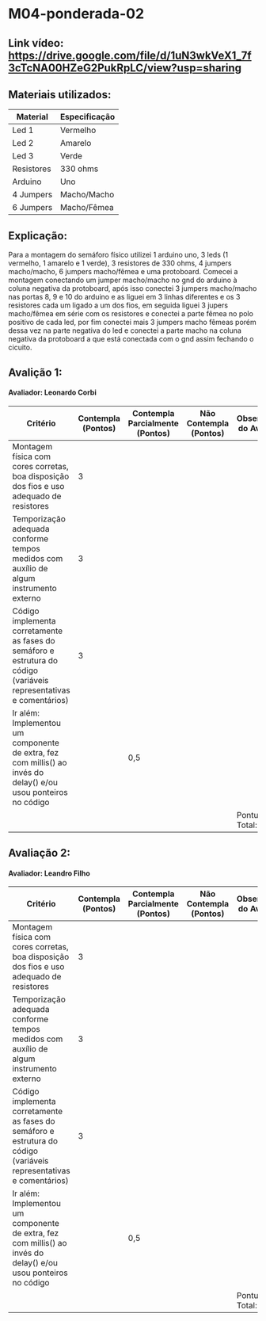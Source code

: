 # M04-ponderada-02

## Link vídeo: https://drive.google.com/file/d/1uN3wkVeX1_7f3cTcNA00HZeG2PukRpLC/view?usp=sharing

## Materiais utilizados:
|Material|  Especificação|
|-|-|
|Led 1  |Vermelho|
|Led 2  |Amarelo|
|Led 3  |Verde|
|Resistores  |330 ohms|
|Arduino  |Uno|
|4 Jumpers  |Macho/Macho|
|6 Jumpers  |Macho/Fêmea|


## Explicação:
Para a montagem do semáforo físico utilizei 1 arduino uno, 3 leds (1 vermelho, 1 amarelo e 1 verde), 3 resistores de 330 ohms, 4 jumpers macho/macho, 6 jumpers macho/fêmea e uma protoboard. Comecei a montagem conectando um jumper macho/macho no gnd do arduino à coluna negativa da protoboard, após isso conectei 3 jumpers macho/macho nas portas 8, 9 e 10 do arduino e as liguei em 3 linhas diferentes e os 3 resistores cada um ligado a um dos fios, em seguida liguei 3 jupers macho/fêmea em série com os resistores e conectei a parte fêmea no polo positivo de cada led, por fim conectei mais 3 jumpers macho fêmeas porém dessa vez na parte negativa do led e conectei a parte macho na coluna negativa da protoboard a que está conectada com o gnd assim fechando o cicuito.

## Avalição 1:
#### Avaliador: Leonardo Corbi
|Critério|  Contempla (Pontos)| Contempla Parcialmente (Pontos) |Não Contempla (Pontos) |Observações do Avaliador|
|-|-|-|-|-|
|Montagem física com cores corretas, boa disposição dos fios e uso adequado de resistores   |3  |   || |
|Temporização adequada conforme tempos medidos com auxílio de algum instrumento externo |3  |   | | |
|Código implementa corretamente as fases do semáforo e estrutura do código (variáveis representativas e comentários) |  3|   |   | |
|Ir além: Implementou um componente de extra, fez com millis() ao invés do delay() e/ou usou ponteiros no código |   |  0,5 |   | |
| | | | |Pontuação Total: 9,5|


## Avaliação 2:

#### Avaliador: Leandro Filho
|Critério|  Contempla (Pontos)| Contempla Parcialmente (Pontos) |Não Contempla (Pontos) |Observações do Avaliador|
|-|-|-|-|-|
|Montagem física com cores corretas, boa disposição dos fios e uso adequado de resistores   |3  |   || |
|Temporização adequada conforme tempos medidos com auxílio de algum instrumento externo |3  |   | | |
|Código implementa corretamente as fases do semáforo e estrutura do código (variáveis representativas e comentários) |  3|   |   | |
|Ir além: Implementou um componente de extra, fez com millis() ao invés do delay() e/ou usou ponteiros no código |   |  0,5 |   | |
| | | | |Pontuação Total: 9,5|
